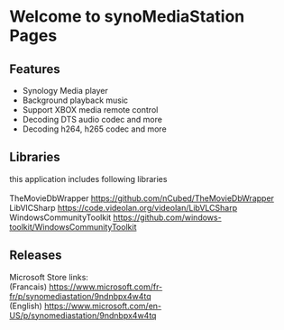 # Welcome to synoMediaStation Pages

## Features<br/>
- Synology Media player<br/>
- Background playback music<br/>
- Support XBOX media remote control<br/>
- Decoding DTS audio codec and more
- Decoding h264, h265 codec and more

## Libraries
this application includes following libraries<br/><br/>
TheMovieDbWrapper https://github.com/nCubed/TheMovieDbWrapper<br/>
LibVlCSharp https://code.videolan.org/videolan/LibVLCSharp<br/>
WindowsCommunityToolkit https://github.com/windows-toolkit/WindowsCommunityToolkit<br/>

## Releases
Microsoft Store links:<br/>
(Francais) https://www.microsoft.com/fr-fr/p/synomediastation/9ndnbpx4w4tq<br/>
(English) https://www.microsoft.com/en-US/p/synomediastation/9ndnbpx4w4tq<br/>
